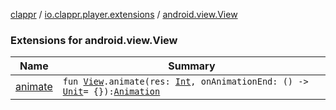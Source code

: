 [clappr](../../index.md) / [io.clappr.player.extensions](../index.md) / [android.view.View](./index.md)

### Extensions for android.view.View

| Name | Summary |
|---|---|
| [animate](animate.md) | `fun `[`View`](https://developer.android.com/reference/android/view/View.html)`.animate(res: `[`Int`](https://kotlinlang.org/api/latest/jvm/stdlib/kotlin/-int/index.html)`, onAnimationEnd: () -> `[`Unit`](https://kotlinlang.org/api/latest/jvm/stdlib/kotlin/-unit/index.html)` = {}): `[`Animation`](https://developer.android.com/reference/android/view/animation/Animation.html) |
